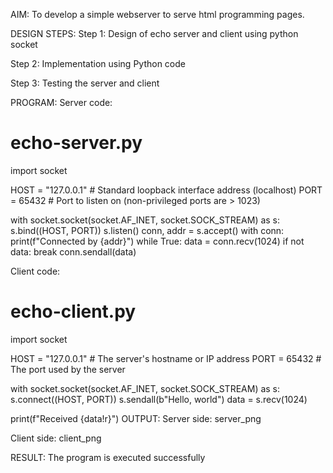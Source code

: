 AIM:
To develop a simple webserver to serve html programming pages.

DESIGN STEPS:
Step 1:
Design of echo server and client using python socket

Step 2:
Implementation using Python code

Step 3:
Testing the server and client

PROGRAM:
Server code:

# echo-server.py


import socket


HOST = "127.0.0.1"  # Standard loopback interface address (localhost)
PORT = 65432  # Port to listen on (non-privileged ports are > 1023)


with socket.socket(socket.AF_INET, socket.SOCK_STREAM) as s:
    s.bind((HOST, PORT))
    s.listen()
    conn, addr = s.accept()
    with conn:
        print(f"Connected by {addr}")
        while True:
            data = conn.recv(1024)
            if not data:
                break
            conn.sendall(data)

Client code:

# echo-client.py


import socket


HOST = "127.0.0.1"  # The server's hostname or IP address
PORT = 65432  # The port used by the server


with socket.socket(socket.AF_INET, socket.SOCK_STREAM) as s:
    s.connect((HOST, PORT))
    s.sendall(b"Hello, world")
    data = s.recv(1024)


print(f"Received {data!r}")
OUTPUT:
Server side:
server_png

Client side:
client_png

RESULT:
The program is executed successfully
